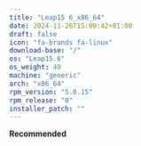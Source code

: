 ```yaml
---
title: "Leap15 6_x86_64"
date: 2024-11-26T15:00:42+01:00
draft: false
icon: "fa-brands fa-linux"
download-base: "/"
os: "Leap15.6"
os_weight: 40
machine: "generic"
arch: "x86_64"
rpm_version: "5.0.15"
rpm_release: "0"
installer_patch: ""
---
```


**Recommended**